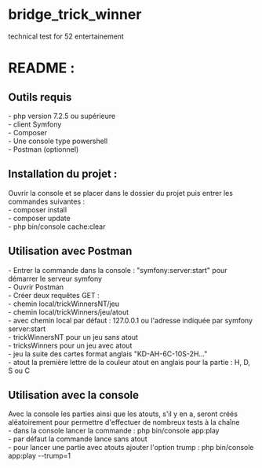 # bridge_trick_winner
technical test for 52 entertainement
<h1>README :</h1>

<h2>Outils requis</h2>
- php version 7.2.5 ou supérieure<br>
- client Symfony<br>
- Composer<br>
- Une console type powershell<br>
- Postman (optionnel)<br>
<h2>Installation du projet :</h2>
Ouvrir la console et se placer dans le dossier du projet puis entrer les commandes suivantes :<br>
- composer install<br>
- composer update<br>
- php bin/console cache:clear<br>

<h2>Utilisation avec Postman</h2>
- Entrer la commande dans la console : "symfony:server:start" pour démarrer le serveur symfony<br>
- Ouvrir Postman<br>
- Créer deux requêtes GET : <br>
  - chemin local/trickWinnersNT/jeu<br>
  - chemin local/trickWinners/jeu/atout<br>
  - avec chemin local par défaut : 127.0.0.1 ou l'adresse indiquée par symfony server:start<br>
  - trickWinnersNT pour un jeu sans atout<br>
  - tricksWinners pour un jeu avec atout<br>
  - jeu la suite des cartes format anglais "KD-AH-6C-10S-2H..."<br>
  - atout la première lettre de la couleur atout en anglais pour la partie : H, D, S ou C<br>
  
<h2>Utilisation avec la console</h2>
Avec la console les parties ainsi que les atouts, s'il y en a, seront créés aléatoirement pour permettre d'effectuer de nombreux tests à la chaîne<br>
- dans la console lancer la commande : php bin/console app:play <br>
- par défaut la commande lance sans atout<br>
- pour lancer une partie avec atouts ajouter l'option trump : php bin/console app:play --trump=1<br>
